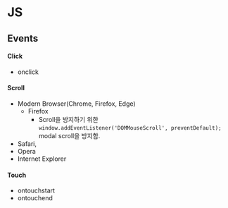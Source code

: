# JS

## Events

#### Click
- onclick


#### Scroll
- Modern Browser(Chrome, Firefox, Edge)
	- Firefox
		- Scroll을 방지하기 위한 `window.addEventListener('DOMMouseScroll', preventDefault);` modal scroll을 방지함. 
- Safari,
- Opera
- Internet Explorer

#### Touch
- ontouchstart
- ontouchend
